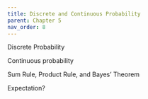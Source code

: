 ```yaml
---
title: Discrete and Continuous Probability
parent: Chapter 5
nav_order: 8
---
```


Discrete Probability

Continuous probability

Sum Rule, Product Rule, and Bayes’ Theorem

Expectation?